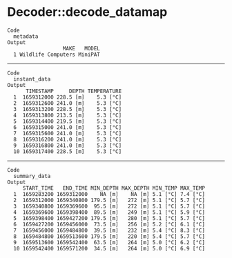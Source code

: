 # Decoder::decode_datamap

    Code
      metadata
    Output
                      MAKE   MODEL
      1 Wildlife Computers MiniPAT

---

    Code
      instant_data
    Output
          TIMESTAMP     DEPTH TEMPERATURE
      1  1659312000 228.5 [m]    5.3 [°C]
      2  1659312600 241.0 [m]    5.3 [°C]
      3  1659313200 228.5 [m]    5.3 [°C]
      4  1659313800 213.5 [m]    5.3 [°C]
      5  1659314400 219.5 [m]    5.3 [°C]
      6  1659315000 241.0 [m]    5.3 [°C]
      7  1659315600 241.0 [m]    5.3 [°C]
      8  1659316200 241.0 [m]    5.3 [°C]
      9  1659316800 241.0 [m]    5.3 [°C]
      10 1659317400 228.5 [m]    5.3 [°C]

---

    Code
      summary_data
    Output
         START_TIME   END_TIME MIN_DEPTH MAX_DEPTH MIN_TEMP MAX_TEMP
      1  1659283200 1659312000    NA [m]    NA [m] 5.1 [°C] 7.4 [°C]
      2  1659312000 1659340800 179.5 [m]   272 [m] 5.1 [°C] 5.7 [°C]
      3  1659340800 1659369600  95.5 [m]   272 [m] 5.1 [°C] 5.7 [°C]
      4  1659369600 1659398400  89.5 [m]   249 [m] 5.1 [°C] 5.9 [°C]
      5  1659398400 1659427200 179.5 [m]   280 [m] 5.1 [°C] 5.7 [°C]
      6  1659427200 1659456000  73.5 [m]   256 [m] 5.2 [°C] 6.1 [°C]
      7  1659456000 1659484800  39.5 [m]   232 [m] 5.4 [°C] 8.3 [°C]
      8  1659484800 1659513600 179.5 [m]   220 [m] 5.4 [°C] 5.7 [°C]
      9  1659513600 1659542400  63.5 [m]   264 [m] 5.0 [°C] 6.2 [°C]
      10 1659542400 1659571200  34.5 [m]   264 [m] 5.0 [°C] 6.9 [°C]

